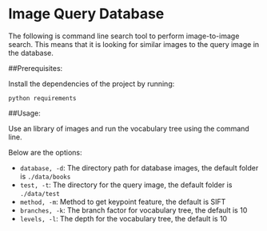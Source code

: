 # Image Query Database 

The following is command line search tool to perform image-to-image search. This means that it
is looking for similar images to the query image in the database. 

##Prerequisites:

Install the dependencies of the project by running:

```
python requirements
```

##Usage:

Use an library of images and run the vocabulary tree using the command line.

Below are the options:

* ``` database, -d ```: The directory path for database images, the default folder is ``` ./data/books ```
* ``` test, -t ```: The directory for the query image, the default folder is ``` ./data/test ```
* ``` method, -m ```: Method to get keypoint feature, the default is SIFT 
* ``` branches, -k ```: The branch factor for vocabulary tree, the default is 10
* ``` levels, -l ```: The depth for the vocabulary tree, the default is 10

